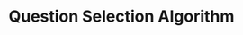 ---
title: Question Selection Algorithm
redirect_to: "/releases/v11.0.0/developers/question_selection_algorithm"
---